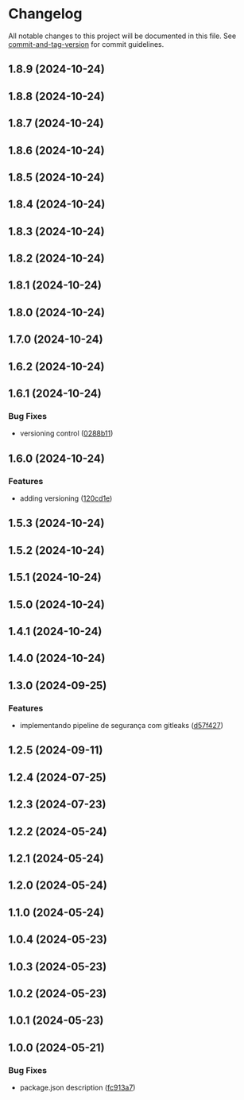 # Changelog

All notable changes to this project will be documented in this file. See [commit-and-tag-version](https://github.com/absolute-version/commit-and-tag-version) for commit guidelines.

## 1.8.9 (2024-10-24)

## 1.8.8 (2024-10-24)

## 1.8.7 (2024-10-24)

## 1.8.6 (2024-10-24)

## 1.8.5 (2024-10-24)

## 1.8.4 (2024-10-24)

## 1.8.3 (2024-10-24)

## 1.8.2 (2024-10-24)

## 1.8.1 (2024-10-24)

## 1.8.0 (2024-10-24)

## 1.7.0 (2024-10-24)

## 1.6.2 (2024-10-24)

## 1.6.1 (2024-10-24)


### Bug Fixes

* versioning control ([0288b11](https://github.com/toolbox-playground/hello-world-com-docker-languages/commit/0288b11ec126641529ad24d1fd234cf6eef01840))

## 1.6.0 (2024-10-24)


### Features

* adding versioning ([120cd1e](https://github.com/toolbox-playground/hello-world-com-docker-languages/commit/120cd1e8853bb10198a84460447c6ed7aa64c0b3))

## 1.5.3 (2024-10-24)

## 1.5.2 (2024-10-24)

## 1.5.1 (2024-10-24)

## 1.5.0 (2024-10-24)

## 1.4.1 (2024-10-24)

## 1.4.0 (2024-10-24)

## 1.3.0 (2024-09-25)


### Features

* implementando pipeline de segurança com gitleaks ([d57f427](https://github.com/toolbox-playground/hello-world-com-docker-languages/commit/d57f427e241d79d8d3846bf0331c928bc66fb2ee))

## 1.2.5 (2024-09-11)

## 1.2.4 (2024-07-25)

## 1.2.3 (2024-07-23)

## 1.2.2 (2024-05-24)

## 1.2.1 (2024-05-24)

## 1.2.0 (2024-05-24)

## 1.1.0 (2024-05-24)

## 1.0.4 (2024-05-23)

## 1.0.3 (2024-05-23)

## 1.0.2 (2024-05-23)

## 1.0.1 (2024-05-23)

## 1.0.0 (2024-05-21)


### Bug Fixes

* package.json description ([fc913a7](https://github.com/toolbox-playground/hello-world-com-docker-languages/commit/fc913a7cb71ce82d8eb954aa45310cef599796f9))
